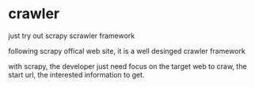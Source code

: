 # crawler
just try out scrapy scrawler framework

following scrapy offical web site, it is a well desinged crawler framework

with scrapy, the developer just need focus on the target web to craw, 
the start url, the interested information to get.
